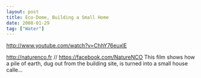 ```yaml
---
layout: post
title: Eco-Dome, Building a Small Home
date: 2008-01-29
tag: ["Water"]
---
```


http://www.youtube.com/watch?v=ChhY76euxlE  

http://naturenco.fr // https://facebook.com/NatureNCO This film shows how a pile of earth, dug out from the building site, is turned into a small house calle...